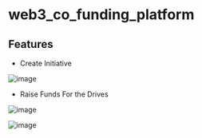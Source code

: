 # web3_co_funding_platform

## Features

- Create Initiative

![image](https://github.com/Aryan-Satija/web3_co_funding_platform/assets/124520942/8c2db21d-609c-4ff6-9af2-e59f2900c789)

- Raise Funds For the Drives

![image](https://github.com/Aryan-Satija/web3_co_funding_platform/assets/124520942/2144c438-5cba-4f3b-928b-c12838801c04)


![image](https://github.com/Aryan-Satija/web3_co_funding_platform/assets/124520942/c54c9650-2342-4459-9df3-fa1f2650c0f6)

